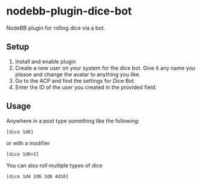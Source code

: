 # nodebb-plugin-dice-bot

NodeBB plugin for rolling dice via a bot.

## Setup
1. Install and enable plugin
1. Create a new user on your system for the dice bot. Give it any name you please and change the avatar to anything you like.
1. Go to the ACP and find the settings for Dice Bot.
1. Enter the ID of the user you created in the provided field.

## Usage

Anywhere in a post type something like the following:

```
[dice 1d6]
```

or with a modifier

```
[dice 1d6+2]
```

You can also roll mulitple types of dice

```
[dice 1d4 2d6 3d8 4d10]
```


